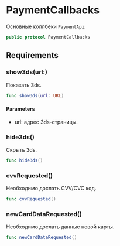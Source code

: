 # PaymentCallbacks

Основные коллбеки `PaymentApi`.

``` swift
public protocol PaymentCallbacks 
```

## Requirements

### show3ds(url:​)

Показать 3ds.

``` swift
func show3ds(url: URL)
```

#### Parameters

  - url: адрес 3ds-страницы.

### hide3ds()

Скрыть 3ds.

``` swift
func hide3ds()
```

### cvvRequested()

Необходимо дослать CVV/CVC код.

``` swift
func cvvRequested()
```

### newCardDataRequested()

Необходимо дослать данные новой карты.

``` swift
func newCardDataRequested()
```
